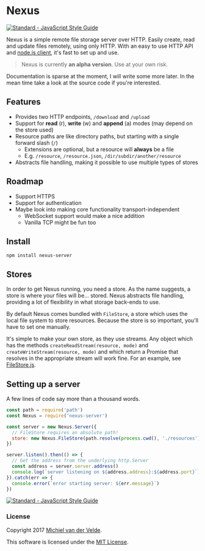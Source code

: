 # Nexus

[![Standard - JavaScript Style Guide](https://img.shields.io/badge/code%20style-standard-brightgreen.svg)](http://standardjs.com/)

Nexus is a simple remote file storage server over HTTP. Easily create, read and update
files remotely, using only HTTP. With an easy to use HTTP API and [node.js client](http://github.com/MichielvdVelde/nexus-client-http),
it's fast to set up and use.

> Nexus is currently **an alpha version**. Use at your own risk.

Documentation is sparse at the moment, I will write some more later. In the mean
time take a look at the source code if you're interested.

## Features

* Provides two HTTP endpoints, `/download` and `/upload`
* Support for **read** (r), **write** (w) and **append** (a) modes (may depend on the store used)
* Resource paths are like directory paths, but starting with a single forward slash (`/`)
  * Extensions are optional, but a resource will **always** be a file
  * E.g. `/resource`, `/resource.json`, `/dir/subdir/another/resource`
* Abstracts file handling, making it possible to use multiple types of stores

## Roadmap

* Support HTTPS
* Support for authentication
* Maybe look into making core functionality transport-independent
  * WebSocket support would make a nice addition
  * Vanilla TCP might be fun too

## Install

```
npm install nexus-server
```

## Stores

In order to get Nexus running, you need a store. As the name suggests, a store is
where your files will be... stored. Nexus abstracts file handling, providing a
lot of flexibility in what storage back-ends to use.

By default Nexus comes bundled with `FileStore`, a store which uses the local file
system to store resources. Because the store is so important, you'll have to set
one manually.

It's simple to make your own store, as they use streams. Any object which has the
methods `createReadStream(resource, mode)` and `createWriteStream(resource, mode)`
and which return a Promise that resolves in the appropriate stream will work fine.
For an example, see [FileStore.js](./lib/FileStore.js).

## Setting up a server

A few lines of code say more than a thousand words.

```js
const path = require('path')
const Nexus = require('nexus-server')

const server = new Nexus.Server({
  // FileStore requires an absolute path!
  store: new Nexus.FileStore(path.resolve(process.cwd(), './resources'))
})

server.listen().then(() => {
  // Get the address from the underlying http.Server
  const address = server.server.address()
  console.log(`server listening on ${address.address}:${address.port}`)
}).catch(err => {
  console.error(`error starting server: ${err.message}`)
})
```

[![Standard - JavaScript Style Guide](https://img.shields.io/badge/code%20style-standard-brightgreen.svg)](http://standardjs.com/)

### License

Copyright 2017 [Michiel van der Velde](http://www.michielvdvelde.nl).

This software is licensed under the [MIT License](LICENSE).
